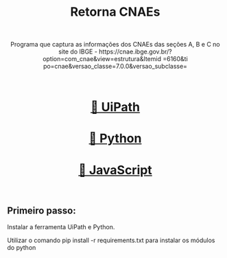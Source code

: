 <h1 align="center">Retorna CNAEs</h1>
<br>
<p align="center">Programa que captura as informações dos CNAEs das seções A, B e C no site do IBGE - https://cnae.ibge.gov.br/?option=com_cnae&view=estrutura&Itemid
=6160&ti po=cnae&versao_classe=7.0.0&versao_subclasse=</p>
<br>
<h1 align="center">
    <a href="https://www.uipath.com/developers/studio-download">🔗 UiPath</a>    
</h1>
<h1 align="center">
    <a href="https://www.python.org/">🔗 Python</a>    
</h1>
<h1 align="center">
    <a href="https://www.javascript.com/">🔗 JavaScript</a>   
</h1>
<br>
<h2>Primeiro passo:</h2> 
<p>Instalar a ferramenta UiPath e Python.</p>
<p>Utilizar o comando  pip install -r requirements.txt para instalar os módulos do python</p>

<br>

    
